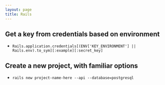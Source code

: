 ```yaml
---
layout: page
title: Rails
---
```


## Get a key from credentials based on environment
* `Rails.application.credentials[(ENV['KEY_ENVIRONMENT'] || Rails.env).to_sym][:example][:secret_key]`

## Create a new project, with familiar options
* `rails new project-name-here --api --database=postgresql`
